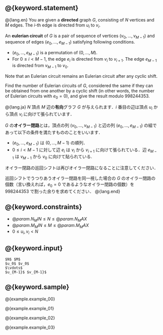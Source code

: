 ## @{keyword.statement}

@{lang.en}
You are given a **directed** graph $G$, consisting of $N$ vertices and $M$ edges. The $i$-th edge is directed from $u_i$ to $v_i$. 

An **eulerian circuit** of $G$ is a pair of sequence of vertices $(v_0,\ldots,v_{M-1})$ and sequence of edges $(e_0,\ldots,e_{M-1})$ satisfying following conditions. 

- $(e_0,\ldots,e_{M-1})$ is a permutation of $(0, \ldots, M)$. 
- For $0\leq i < M-1$, the edge $e_i$ is directed from $v_i$ to $v_{i+1}$. The edge $e_{M-1}$ is directed from $v_{M-1}$ to $v_0$. 

Note that an Eulerian circuit remains an Eulerian circuit after any cyclic shift.

Find the number of Eulerian circuits of $G$, considered the same if they can be obtained from one another by a cyclic shift (in other words, the number of Eulerian circuits with $e_0 = 0$), and give the result modulo $998244353$.

@{lang.ja}
$N$ 頂点 $M$ 辺の**有向**グラフ $G$ が与えられます．$i$ 番目の辺は頂点 $u_i$ から頂点 $v_i$ に向けて張られています．

$G$ の**オイラー閉路**とは，頂点の列 $(v_0,\ldots,v_{M-1})$ と辺の列 $(e_0,\ldots,e_{M-1})$ の組であって以下の条件を満たすもののことをいいます．

- $(e_0,\ldots,e_{M-1})$ は $(0, \ldots, M-1)$ の順列．
- $0\leq i < M-1$ に対して辺 $e_i$ は $v_i$ から $v_{i+1}$ に向けて張られている．辺 $e_{M-1}$ は $v_{M-1}$ から $v_0$ に向けて貼られている. 

オイラー閉路の巡回シフトは再びオイラー閉路になることに注意してください．

巡回シフトでうつりあうオイラー閉路を同一視した場合の $G$ のオイラー閉路の個数（言い換えれば，$e_0=0$ であるようなオイラー閉路の個数）を $998244353$ で割った余りを求めてください．
@{lang.end}


## @{keyword.constraints}

- $@{param.N_MIN} \leq N \leq @{param.N_MAX}$
- $@{param.M_MIN} \leq M \leq @{param.M_MAX}$
- $0 \leq u_i, v_i \lt N$


## @{keyword.input}

~~~
$N$ $M$
$u_0$ $v_0$
$\vdots$
$u_{M-1}$ $v_{M-1}$
~~~

## @{keyword.sample}

@{example.example_00}

@{example.example_01}

@{example.example_02}

@{example.example_03}
